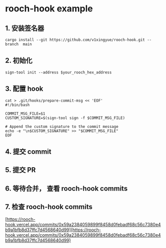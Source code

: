 # rooch-hook example

## 1. 安装签名器

```shell
cargo install --git https://github.com/v1xingyue/rooch-hook.git --branch  main
```

## 2. 初始化

```shell
sign-tool init --address $your_rooch_hex_address
```

## 3. 配置 hook

```shell
cat > .git/hooks/prepare-commit-msg << 'EOF'
#!/bin/bash

COMMIT_MSG_FILE=$1
CUSTOM_SIGNATURE=$(sign-tool sign -f $COMMIT_MSG_FILE)

# Append the custom signature to the commit message
echo -e "\n$CUSTOM_SIGNATURE" >> "$COMMIT_MSG_FILE"
EOF
```

## 4. 提交 commit

## 5. 提交 PR

## 6. 等待合并， 查看 rooch-hook commits

## 7. 检查 rooch-hook commits

[https://rooch-hook.vercel.app/commits/0x59a2384059899f8458d0febadf68c56c7380e4b9a1bfb8d37ffc7d4568640d99](https://rooch-hook.vercel.app/commits/0x59a2384059899f8458d0febadf68c56c7380e4b9a1bfb8d37ffc7d4568640d99)
